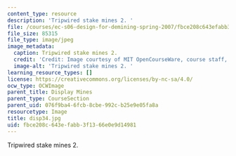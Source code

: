 ```yaml
---
content_type: resource
description: 'Tripwired stake mines 2. '
file: /courses/ec-s06-design-for-demining-spring-2007/fbce208c643efabb3f1366e0e9d14981_disp34.jpg
file_size: 85315
file_type: image/jpeg
image_metadata:
  caption: Tripwired stake mines 2.
  credit: 'Credit: Image courtesy of MIT OpenCourseWare, course staff, and students.'
  image-alt: 'Tripwired stake mines 2. '
learning_resource_types: []
license: https://creativecommons.org/licenses/by-nc-sa/4.0/
ocw_type: OCWImage
parent_title: Display Mines
parent_type: CourseSection
parent_uid: 076f9ba4-6fcb-8cbe-992c-b25e9e05fa8a
resourcetype: Image
title: disp34.jpg
uid: fbce208c-643e-fabb-3f13-66e0e9d14981
---
```

Tripwired stake mines 2. 